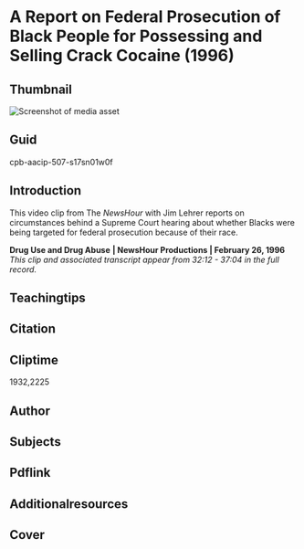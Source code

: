 # A Report on Federal Prosecution of Black People for Possessing and Selling Crack Cocaine (1996)

## Thumbnail

![Screenshot of media asset](https://s3.amazonaws.com/americanarchive.org/thumbnail/cpb-aacip-507-s17sn01w0f.jpg "Screenshot media asset")


## Guid
cpb-aacip-507-s17sn01w0f

## Introduction

This video clip from The _NewsHour_ with Jim Lehrer reports on circumstances behind a Supreme Court hearing about whether Blacks were being targeted for federal prosecution because of their race.

<b>Drug Use and Drug Abuse</b>
<b>| NewsHour Productions | February 26, 1996</b>
<i>This clip and associated transcript appear from 32:12 - 37:04 in the full record.</i>

## Teachingtips

## Citation

## Cliptime

1932,2225

## Author
## Subjects
## Pdflink
## Additionalresources
## Cover
